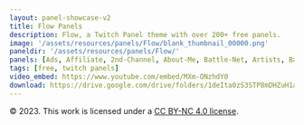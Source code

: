 ```yaml
---
layout: panel-showcase-v2 
title: Flow Panels 
description: Flow, a Twitch Panel theme with over 200+ free panels. 
image: '/assets/resources/panels/Flow/blank_thumbnail_00000.png'
paneldir: '/assets/resources/panels/Flow/'
panels: [Ads, Affiliate, 2nd-Channel, About-Me, Battle-Net, Artists, Background, ArtStation, Birthday, BTTV, Calendar, Blog, Charity, Chat-Rules, Clips, Channel-Points, Emotes, Fanmail, Donate, Editor, Friends, Games, Gear, FAQ, Hardware, Hive, Hall-of-Fame, Hall-of-Shame, Ko-Fi, Languages, Leaderboard, Links, Music, Mastadon, Merch, Mods, New-Channel, P.O, Partners, My-Shop, Sponsorships, Subscribe, Support, TikTok, Perks, Playlist, Pronouns, Rules]
tags: [free, twitch panels]
video_embed: https://www.youtube.com/embed/MXm-ONzhdY0
download: https://drive.google.com/drive/folders/1deIta0zS3STP8mDHZuH1aitppYPMrGmz?usp=share_link
---
```


© 2023. This work is licensed under a [CC BY-NC 4.0 license](https://creativecommons.org/licenses/by-nc/4.0/).